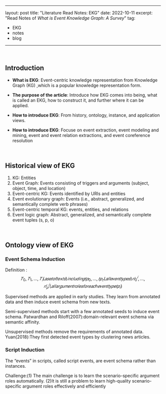 
---
layout: post
title:  "Literature Read Notes: EKG"
date:   2022-10-11
excerpt: "Read Notes of *What is Event Knowledge Graph: A Survey*"
tag:
- EKG
- notes
- blog
---

<br/>

## Introduction

* **What is EKG**: Event-centric knowledge representation from Knowledge Graph (KG) ,which is a popular knowledge representation form. 

* **The purpose of the article**: Introduce how EKG comes into being, what is called an EKG, how to construct it, and further where it can be applied.

* **How to introduce EKG**: From history, ontology, instance, and application views.

* **How to introduce EKG**: Focuse on event extraction, event modeling and mining, event and event relation extractions, and event coreference resolution

<br/>

## Historical view of EKG

1. KG: Entities
2. Event Graph: Events consisting of triggers and arguments (subject, object, time, and location)
3. Event-centric KG: Events identified by URIs and entities
4. Event evolutionary graph: Events (i.e., abstract, generalized, and semantically complete verb phrases)
5. Event-centric temporal KG: events, entities, and relations
6. Event logic graph: Abstract, generalized, and semantically complete event tuples (s, p, o)

<br/>

## Ontology view of EKG

### Event Schema Induction 

Definition :
$$
{𝑇_0,𝑇_1, ...,𝑇_𝑙} ( 𝑎 𝑠𝑒𝑡 𝑜𝑓 𝑡𝑒𝑥𝑡𝑠)
𝑖𝑛𝑐𝑙𝑢𝑑𝑖𝑛𝑔  {𝑡𝑝_0, ...,𝑡𝑝_𝜏  }   (𝑎𝑙𝑙 𝑒𝑣𝑒𝑛𝑡 𝑡𝑦𝑝𝑒𝑠)
{𝑟𝑙_0^𝑖,...,𝑟𝑙_𝜌^𝑖 }    (𝑎𝑙𝑙 𝑎𝑟𝑔𝑢𝑚𝑒𝑛𝑡 𝑟𝑜𝑙𝑒𝑠 𝑓𝑜𝑟 𝑒𝑎𝑐ℎ 𝑒𝑣𝑒𝑛𝑡 𝑡𝑦𝑝𝑒 𝑡𝑝_𝑖) 
$$

Supervised methods are applied in early studies. They learn from annotated data and then induce event schema from new texts.

Semi-supervised methods start with a few annotated seeds to induce event schema. Patwardhan and Riloff(2007):domain-relevant event schema via semantic affinity.

Unsupervised methods remove the requirements of annotated data. Yuan(2018):They first detected event types by clustering news articles.

### Script Induction

The “events” in scripts, called script events, are event schema rather than instances.

Challenge:(1) The main challenge is to learn the scenario-specific argument roles automatically. (2)It is still a problem to learn high-quality scenario-specific argument roles effectively and efficiently







